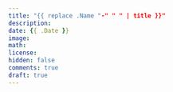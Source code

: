 ```yaml
---
title: "{{ replace .Name "-" " " | title }}"
description:
date: {{ .Date }}
image:
math:
license:
hidden: false
comments: true
draft: true
---
```

